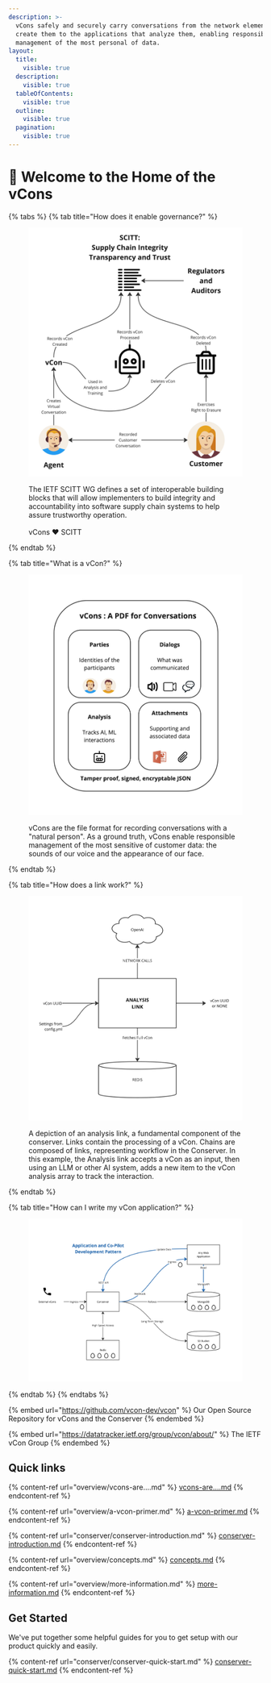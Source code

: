 ```yaml
---
description: >-
  vCons safely and securely carry conversations from the network elements that
  create them to the applications that analyze them, enabling responsible
  management of the most personal of data.
layout:
  title:
    visible: true
  description:
    visible: true
  tableOfContents:
    visible: true
  outline:
    visible: true
  pagination:
    visible: true
---
```


# 👋 Welcome to the Home of the vCons

{% tabs %}
{% tab title="How does it enable governance?" %}
<figure><img src=".gitbook/assets/SCITT and vCon (3).jpg" alt=""><figcaption><p>The IETF SCITT WG defines a set of interoperable building blocks that will allow implementers to build integrity and accountability into software supply chain systems to help assure trustworthy operation. <br><br>vCons ❤️ SCITT</p></figcaption></figure>
{% endtab %}

{% tab title="What is a vCon?" %}
<figure><img src=".gitbook/assets/Conserver Pictures (8).jpg" alt=""><figcaption><p>vCons are the file format for recording conversations with a "natural person".  As a ground truth, vCons enable responsible management of the most sensitive of customer data: the sounds of our voice and the appearance of our face.  </p></figcaption></figure>
{% endtab %}

{% tab title="How does a link work?" %}
<figure><img src=".gitbook/assets/Conserver Internals (1).jpg" alt=""><figcaption><p>A depiction of an analysis link, a fundamental component of the conserver.  Links contain the processing of a vCon.  Chains are composed of links, representing workflow in the Conserver. In this example, the Analysis link accepts a vCon as an input, then using an LLM or other AI system, adds a new item to the vCon analysis array to track the interaction. </p></figcaption></figure>
{% endtab %}

{% tab title="How can I write my vCon application?" %}
<figure><img src=".gitbook/assets/App Integration (1).jpg" alt=""><figcaption></figcaption></figure>
{% endtab %}
{% endtabs %}

{% embed url="https://github.com/vcon-dev/vcon" %}
Our Open Source Repository for vCons and the Conserver
{% endembed %}

{% embed url="https://datatracker.ietf.org/group/vcon/about/" %}
The IETF vCon Group&#x20;
{% endembed %}

## Quick links

{% content-ref url="overview/vcons-are....md" %}
[vcons-are....md](overview/vcons-are....md)
{% endcontent-ref %}

{% content-ref url="overview/a-vcon-primer.md" %}
[a-vcon-primer.md](overview/a-vcon-primer.md)
{% endcontent-ref %}

{% content-ref url="conserver/conserver-introduction.md" %}
[conserver-introduction.md](conserver/conserver-introduction.md)
{% endcontent-ref %}

{% content-ref url="overview/concepts.md" %}
[concepts.md](overview/concepts.md)
{% endcontent-ref %}

{% content-ref url="overview/more-information.md" %}
[more-information.md](overview/more-information.md)
{% endcontent-ref %}



## Get Started

We've put together some helpful guides for you to get setup with our product quickly and easily.

{% content-ref url="conserver/conserver-quick-start.md" %}
[conserver-quick-start.md](conserver/conserver-quick-start.md)
{% endcontent-ref %}
